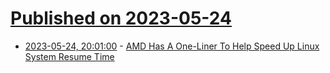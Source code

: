 # [Published on 2023-05-24](index.md)

* [2023-05-24, 20:01:00](https://tech.slashdot.org/story/23/05/24/1921216/amd-has-a-one-liner-to-help-speed-up-linux-system-resume-time?utm_source=rss1.0mainlinkanon&utm_medium=feed) - [AMD Has A One-Liner To Help Speed Up Linux System Resume Time](https://tech.slashdot.org/story/23/05/24/1921216/amd-has-a-one-liner-to-help-speed-up-linux-system-resume-time?utm_source=rss1.0mainlinkanon&utm_medium=feed)
